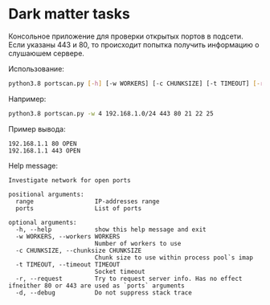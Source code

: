 # Dark matter tasks

Консольное приложение для проверки открытых портов в подсети. Если указаны 443 и 80, то происходит попытка получить информацию о слушаюшем сервере.

Использование:
```bash
python3.8 portscan.py [-h] [-w WORKERS] [-c CHUNKSIZE] [-t TIMEOUT] [-r] [-d] range ports [ports ...]
```

Например:
```bash
python3.8 portscan.py -w 4 192.168.1.0/24 443 80 21 22 25
```

Пример вывода:
```
192.168.1.1 80 OPEN
192.168.1.1 443 OPEN
```

Help message:
```
Investigate network for open ports

positional arguments:
  range                 IP-addresses range
  ports                 List of ports

optional arguments:
  -h, --help            show this help message and exit
  -w WORKERS, --workers WORKERS
                        Number of workers to use
  -c CHUNKSIZE, --chunksize CHUNKSIZE
                        Chunk size to use within process pool`s imap
  -t TIMEOUT, --timeout TIMEOUT
                        Socket timeout
  -r, --request         Try to request server info. Has no effect ifneither 80 or 443 are used as `ports` arguments
  -d, --debug           Do not suppress stack trace
```
